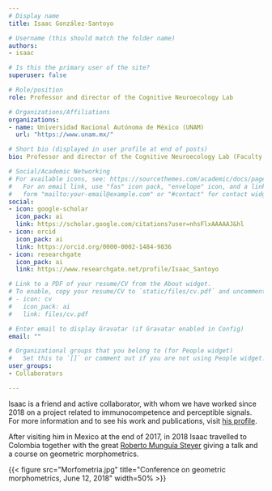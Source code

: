 ```yaml
---
# Display name
title: Isaac González-Santoyo

# Username (this should match the folder name)
authors:
- isaac

# Is this the primary user of the site?
superuser: false

# Role/position
role: Professor and director of the Cognitive Neuroecology Lab

# Organizations/Affiliations
organizations:
- name: Universidad Nacional Autónoma de México (UNAM)
  url: "https://www.unam.mx/"

# Short bio (displayed in user profile at end of posts)
bio: Professor and director of the Cognitive Neuroecology Lab (Faculty of Psicología, UNAM, Mexico DF, Mexico).

# Social/Academic Networking
# For available icons, see: https://sourcethemes.com/academic/docs/page-builder/#icons
#   For an email link, use "fas" icon pack, "envelope" icon, and a link in the
#   form "mailto:your-email@example.com" or "#contact" for contact widget.
social:
- icon: google-scholar
  icon_pack: ai
  link: https://scholar.google.com/citations?user=nhsFlxAAAAAJ&hl
- icon: orcid
  icon_pack: ai
  link: https://orcid.org/0000-0002-1484-9836
- icon: researchgate
  icon_pack: ai
  link: https://www.researchgate.net/profile/Isaac_Santoyo

# Link to a PDF of your resume/CV from the About widget.
# To enable, copy your resume/CV to `static/files/cv.pdf` and uncomment the lines below.
# - icon: cv
#   icon_pack: ai
#   link: files/cv.pdf

# Enter email to display Gravatar (if Gravatar enabled in Config)
email: ""

# Organizational groups that you belong to (for People widget)
#   Set this to `[]` or comment out if you are not using People widget.
user_groups:
- Collaborators

---
```


Isaac is a friend and active collaborator, with whom we have worked since 2018 on a project related to immunocompetence and perceptible signals. For more information and to see his work and publications, visit [his profile](https://www.researchgate.net/profile/Isaac_Santoyo).

After visiting him in Mexico at the end of 2017, in 2018 Isaac travelled to Colombia together with the great [Roberto Munguía Steyer](https://www.researchgate.net/profile/Roberto_Munguia-Steyer) giving a talk and a course on geometric morphometrics.

{{< figure src="Morfometria.jpg" title="Conference on geometric morphometrics, June 12, 2018" width=50% >}}
